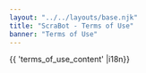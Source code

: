 ```yaml
---
layout: "../../layouts/base.njk"
title: "ScraBot - Terms of Use"
banner: "Terms of Use"
---
```


{{ 'terms_of_use_content' |i18n}}